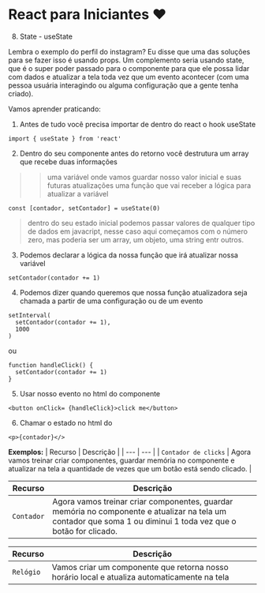 # React para Iniciantes ❤️

8) State - useState

Lembra o exemplo do perfil do instagram? Eu disse que uma das soluções para se fazer isso é usando props. Um complemento seria usando state, que é o super poder passado para o componente para que ele possa lidar com dados e atualizar a tela toda vez que um evento acontecer (com uma pessoa usuária interagindo ou alguma configuração que a gente tenha criado).

Vamos aprender praticando:

1) Antes de tudo você precisa importar de dentro do react o hook useState

```
import { useState } from 'react'
```

2) Dentro do seu componente antes do retorno você destrutura um array que recebe duas informações
 >> uma variável onde vamos guardar nosso valor inicial e suas futuras atualizações
 >> uma função que vai receber a lógica para atualizar a variável

```
const [contador, setContador] = useState(0)
```
> dentro do seu estado inicial podemos passar valores de qualquer tipo de dados em javacript, nesse caso aqui começamos com o número zero, mas poderia ser um array, um objeto, uma string entr outros.

3) Podemos declarar a lógica da nossa função que irá atualizar nossa variável

```
setContador(contador += 1)
```
4) Podemos dizer quando queremos que nossa função atualizadora seja chamada a partir de uma configuração ou de um evento
```
setInterval(
  setContador(contador += 1),
  1000
)
```
ou 

```
function handleClick() {
  setContador(contador += 1)
}
```
5) Usar nosso evento no html do componente

```
<button onClick= {handleClick}>click me</button>
```

6) Chamar o estado no html do
```
<p>{contador}</>
```

**Exemplos:**
| Recurso | Descrição |
| --- | --- |
| `Contador de clicks` |  Agora vamos treinar criar componentes, guardar memória no componente e atualizar na tela a quantidade de vezes que um botão está sendo clicado. |

| Recurso | Descrição |
| --- | --- |
| `Contador` |  Agora vamos treinar criar componentes, guardar memória no componente e atualizar na tela um contador que soma 1 ou diminui 1 toda vez que o botão for clicado.|

| Recurso | Descrição |
| --- | --- |
| `Relógio` |  Vamos criar um componente que retorna nosso horário local e atualiza automaticamente na tela|
